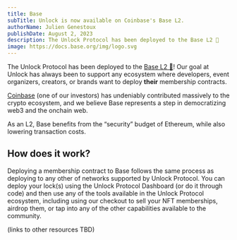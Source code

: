 ```yaml
---
title: Base
subTitle: Unlock is now available on Coinbase's Base L2.
authorName: Julien Genestoux
publishDate: August 2, 2023
description: The Unlock Protocol has been deployed to the Base L2 🔵
image: https://docs.base.org/img/logo.svg
---
```


The Unlock Protocol has been deployed to the [Base L2 🔵](https://docs.base.org/)! Our goal at Unlock has always been to support any ecosystem where developers, event organizers, creators, or brands want to deploy **their** membership contracts.

[Coinbase](https://www.coinbase.com/home) (one of our investors) has undeniably contributed massively to the crypto ecosystem, and we believe Base represents a step in democratizing web3 and the onchain web.

As an L2, Base benefits from the “security” budget of Ethereum, while also lowering transaction costs.

## How does it work?

Deploying a membership contract to Base follows the same process as deploying to any other of networks supported by Unlock Protocol. You can deploy your lock(s) using the Unlock Protocol Dashboard (or do it through code) and then use any of the tools available in the Unlock Protocol ecosystem, including using our checkout to sell your NFT memberships, airdrop them, or tap into any of the other capabilities available to the community.

(links to other resources TBD)
